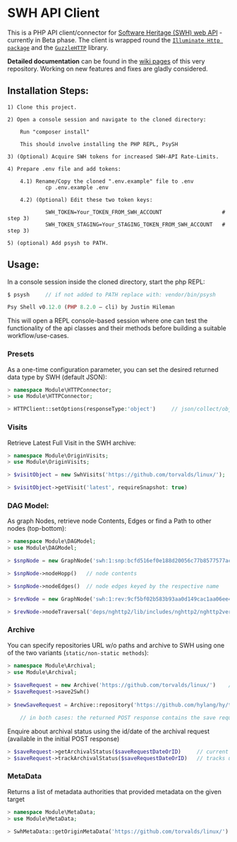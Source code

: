 # SWH API Client

This is a PHP API client/connector for [Software Heritage (SWH) web API](https://archive.softwareheritage.org/api/) - currently in Beta phase. The client is wrapped round the [`Illuminate Http package`](https://packagist.org/packages/illuminate/http) and the [`GuzzleHTTP`](https://docs.guzzlephp.org/en/stable/index.html) library.

**Detailed documentation** can be found in the [wiki pages](https://github.com/Ramy-Badr-Ahmed/swh-client/wiki) of this very repository. Working on new features and fixes are gladly considered.

## Installation Steps:

    1) Clone this project.
    
    2) Open a console session and navigate to the cloned directory:
    
        Run "composer install"

        This should involve installing the PHP REPL, PsySH

    3) (Optional) Acquire SWH tokens for increased SWH-API Rate-Limits.
    
    4) Prepare .env file and add tokens:   
    
        4.1) Rename/Copy the cloned ".env.example" file to .env
                cp .env.example .env   
                
        4.2) (Optional) Edit these two token keys:
        
                SWH_TOKEN=Your_TOKEN_FROM_SWH_ACCOUNT                   # step 3)                 
                SWH_TOKEN_STAGING=Your_STAGING_TOKEN_FROM_SWH_ACCOUNT   # step 3)                 

    5) (optional) Add psysh to PATH.

## Usage:

In a console session inside the cloned directory, start the php REPL:

```php
$ psysh     // if not added to PATH replace with: vendor/bin/psysh

Psy Shell v0.12.0 (PHP 8.2.0 — cli) by Justin Hileman
```

This will open a REPL console-based session where one can test the functionality of the api classes and their methods before building a suitable workflow/use-cases.

### Presets

As a one-time configuration parameter, you can set the desired returned data type by SWH (default JSON):

```php
> namespace Module\HTTPConnector;
> use Module\HTTPConnector;         

> HTTPClient::setOptions(responseType:'object')     // json/collect/object available
```

### Visits

Retrieve Latest Full Visit in the SWH archive:

```php
> namespace Module\OriginVisits;
> use Module\OriginVisits; 

> $visitObject = new SwhVisits('https://github.com/torvalds/linux/');

> $visitObject->getVisit('latest', requireSnapshot: true)
```

### DAG Model:

As graph Nodes, retrieve node Contents, Edges or find a Path to other nodes (top-bottom):

```php
> namespace Module\DAGModel;
> use Module\DAGModel; 

> $snpNode = new GraphNode('swh:1:snp:bcfd516ef0e188d20056c77b8577577ac3ca6e58')

> $snpNode->nodeHopp()   // node contents

> $snpNode->nodeEdges()  // node edges keyed by the respective name

> $revNode = new GraphNode('swh:1:rev:9cf5bf02b583b93aa0d149cac1aa06ee4a4f655c')

> $revNode->nodeTraversal('deps/nghttp2/lib/includes/nghttp2/nghttp2ver.h.in') //  traverse to a deeply nested file
```

### Archive

You can specify repositories URL w/o paths and archive to SWH using one of the two variants (`static/non-static methods`):

```php
> namespace Module\Archival;
> use Module\Archival; 
    
> $saveRequest = new Archive('https://github.com/torvalds/linux/')    // Example 1
> $saveRequest->save2Swh()
    
> $newSaveRequest = Archive::repository('https://github.com/hylang/hy/tree/stable/hy/core')  // Example 2

    // in both cases: the returned POST response contains the save request id and date
```

Enquire about archival status using the id/date of the archival request (available in the initial POST response)

```php
> $saveRequest->getArchivalStatus($saveRequestDateOrID)     // current status is returned 
> $saveRequest->trackArchivalStatus($saveRequestDateOrID)   // tracks until archival has succeeded
```

### MetaData

Returns a list of metadata authorities that provided metadata on the given target

```php
> namespace Module\MetaData;
> use Module\MetaData; 

> SwhMetaData::getOriginMetaData('https://github.com/torvalds/linux/')
```